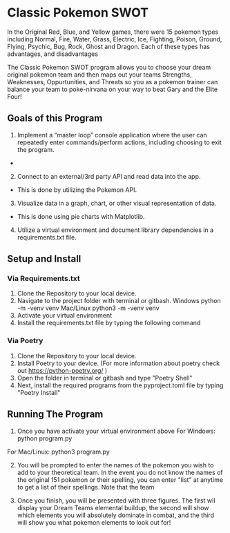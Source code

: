 # Classic Pokemon SWOT 

In the Original Red, Blue, and Yellow games, there were 15 pokemon types including Normal, Fire, Water, Grass, Electric, Ice, Fighting, Poison, Ground, Flying, Psychic, Bug, Rock, Ghost and Dragon. Each of these types has advantages, and disadvantages 

The Classic Pokemon SWOT program allows you to choose your dream original pokemon team and then maps out your teams Strengths, Weaknesses, Oppurtunities, and Threats so you as a pokemon trainer can balance your team to poke-nirvana on your way to beat Gary and the Elite Four! 


## Goals of this Program 

1. Implement a “master loop” console application where the user can repeatedly enter commands/perform actions, including choosing to exit the program.	

-

2. Connect to an external/3rd party API and read data into the app. 

- This is done by utilizing the Pokemon API.  

3. Visualize data in a graph, chart, or other visual representation of data.
- This is done using pie charts with Matplotlib. 

4. Utilize a virtual environment and document library dependencies in a requirements.txt file.

## Setup and Install

### Via Requirements.txt
1. Clone the Repository to your local device. 
2. Navigate to the project folder with terminal or gitbash.
Windows
python -m -venv venv
Mac/Linux
python3 -m -venv venv
3. Activate your virtual environment 
4. Install the requirements.txt file by typing the following command

### Via Poetry
1. Clone the Repository to your local device.
2. Install Poetry to your device. (For more information about poetry check out https://python-poetry.org/ )
3. Open the folder in terminal or gitbash and type "Poetry Shell"
4. Next, install the required programs from the pyproject.toml file by typing "Poetry Install"


## Running The Program

1. Once you have activate your virtual environment above
For Windows: 
python program.py

For Mac/Linux:
python3 program.py

2. You will be prompted to enter the names of the pokemon you wish to add to your theoretical team. In the event you do not know the names of the original 151 pokemon or their spelling, you can enter "list" at anytime to get a list of their spellings. Note that the team 

3. Once you finish, you will be presented with three figures. The first wil display your Dream Teams elemental buildup, the second will show which elements you will absolutely dominate in combat, and the third will show you what pokemon elements to look out for!  

